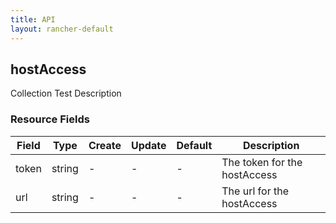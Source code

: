 ```yaml
---
title: API
layout: rancher-default
---
```


## hostAccess

Collection Test Description
​
### Resource Fields

Field | Type | Create | Update | Default | Description
---|---|---|---|---|---
token | string | - | - | - | The token for the hostAccess
url | string | - | - | - | The url for the hostAccess














​